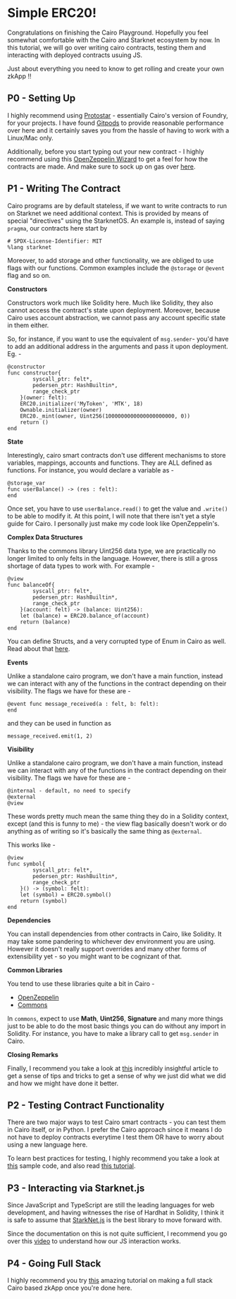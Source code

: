 # Simple ERC20!

Congratulations on finishing the Cairo Playground. Hopefully you feel somewhat comfortable with the Cairo and Starknet ecosystem by now. In this tutorial, we will go over writing cairo contracts, testing them and interacting with deployed contracts usuing JS. 

Just about everything you need to know to get rolling and create your own zkApp !!

## P0 - Setting Up 

I highly recommend using [Protostar](https://docs.swmansion.com/protostar/docs/tutorials/introduction) - essentially Cairo's version of Foundry, for your projects. I have found [Gitpods](https://www.gitpod.io/) to provide reasonable performance over here and it certainly saves you from the hassle of having to work with a Linux/Mac only. 

Additionally, before you start typing out your new contract - I highly recommend using this [OpenZeppelin Wizard](https://wizard.openzeppelin.com/cairo) to get a feel for how the contracts are made. And make sure to sock up on gas over [here](https://faucet.goerli.starknet.io/). 

## P1 - Writing The Contract

Cairo programs are by default stateless, if we want to write contracts to run on Starknet we need additional context. This is provided by means of special "directives" using the StarknetOS. An example is, instead of saying `pragma`, our contracts here start by 
```
# SPDX-License-Identifier: MIT
%lang starknet
```
Moreover, to add storage and other functionality, we are obliged to use flags with our functions. Common examples include the `@storage` or `@event` flag and so on. 

**Constructors**

Constructors work much like Solidity here. Much like Solidity, they also cannot access the contract's state upon deployment. Moreover, because Cairo uses account abstraction, we cannot pass any account specific state in them either. 

So, for instance, if you want to use the equivalent of `msg.sender`- you'd have to add an additional address in the arguments and pass it upon deployment. Eg. - 
```
@constructor
func constructor{
        syscall_ptr: felt*,
        pedersen_ptr: HashBuiltin*,
        range_check_ptr
    }(owner: felt):
    ERC20.initializer('MyToken', 'MTK', 18)
    Ownable.initializer(owner)
    ERC20._mint(owner, Uint256(1000000000000000000000, 0))
    return ()
end
```

**State**

Interestingly, cairo smart contracts don't use different mechanisms to store variables, mappings, accounts and functions. They are ALL defined as functions. For instance, you would declare a variable as - 

```
@storage_var
func userBalance() -> (res : felt):
end
```
Once set, you have to use `userBalance.read()` to get the value and `.write()` to be able to modify it.  At this point, I will note that there isn't yet a style guide for Cairo. I personally just make my code look like OpenZeppelin's.

**Complex Data Structures**

Thanks to the commons library Uint256 data type, we are practically no longer limited to only felts in the language. However, there is still a gross shortage of data types to work with. For example - 

```
@view
func balanceOf{
        syscall_ptr: felt*,
        pedersen_ptr: HashBuiltin*,
        range_check_ptr
    }(account: felt) -> (balance: Uint256):
    let (balance) = ERC20.balance_of(account)
    return (balance)
end
```

You can define Structs, and a very corrupted type of Enum in Cairo as well. Read about that [here](https://hackmd.io/@RoboTeddy/BJZFu56wF#StarkNetCairo-design-patterns-and-language-tricks). 

**Events**

Unlike a standalone cairo program, we don't have a main function, instead we can interact with any of the functions in the contract depending on their visibility. The flags we have for these are - 

```
@event func message_received(a : felt, b: felt):
end
```

and they can be used in function as 

```
message_received.emit(1, 2)
```

**Visibility**

Unlike a standalone cairo program, we don't have a main function, instead we can interact with any of the functions in the contract depending on their visibility. The flags we have for these are - 

```
@internal - default, no need to specify
@external 
@view
```
These words pretty much mean the same thing they do in a Solidity context, except (and this is funny to me) - the view flag basically doesn't work or do anything as of writing so it's basically the same thing as `@external`.

This works like - 

```
@view
func symbol{
        syscall_ptr: felt*,
        pedersen_ptr: HashBuiltin*,
        range_check_ptr
    }() -> (symbol: felt):
    let (symbol) = ERC20.symbol()
    return (symbol)
end
```
**Dependencies**

You can install dependencies from other contracts in Cairo, like Solidity. It may take some pandering to whichever dev environment you are using.  However it doesn't really support overrides and many other forms of extensibility yet - so you might want to be cognizant of that. 

**Common Libraries**

You tend to use these libraries quite a bit in Cairo - 

 - [OpenZeppelin](https://github.com/OpenZeppelin/cairo-contracts)  
 - [Commons](https://github.com/starkware-libs/cairo-lang/tree/master/src/starkware/cairo/common)  

In `commons`, expect to use **Math**, **Uint256**, **Signature** and many more things just to be able to do the most basic things you can do without any import in Solidity. For instance, you have to make a library call to get 	`msg.sender` in Cairo. 	

**Closing Remarks**

Finally, I recommend you take a look at [this](https://hackmd.io/@RoboTeddy/BJZFu56wF) incredibly insightful article to get a sense of tips and tricks to get a sense of why we just did what we did and how we might have done it better. 

## P2 - Testing Contract Functionality

There are two major ways to test Cairo smart contracts - you can test them in Cairo itself, or in Python. I prefer the Cairo approach since it means I do not have to deploy contracts everytime I test them OR have to worry about using a new language here.

To learn best practices for testing, I highly recommend you take a look at [this](https://github.com/msaug/starknet-cairo-repo/tree/master/testing-protostar) sample code, and also read [this tutorial](https://github.com/onlydustxyz/protostar-vs-nile/tree/master/docs/4_unit-testing).  

## P3 - Interacting via Starknet.js 

Since JavaScript and TypeScript are still the leading languages for web development, and having witnesses the rise of Hardhat in Solidity, I think it is safe to assume that [StarkNet.js](https://www.starknetjs.com/guides/intro) is the best library to move forward with.

Since the documentation on this is not quite sufficient, I recommend you go over this [video](https://www.youtube.com/watch?v=gqj0ENOE0EE) to understand how our JS interaction works. 

## P4 - Going Full Stack 

I highly recommend you try [this](https://chainstack.com/starknet-cairo-developer-introduction-part-2/) amazing tutorial on making a full stack Cairo based zkApp once you're done here. 
